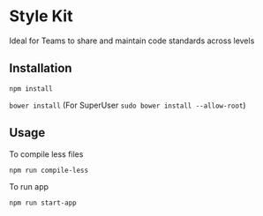# Style Kit
Ideal for Teams to share and maintain code standards across levels

## Installation

`npm install`

`bower install` (For SuperUser `sudo bower install --allow-root`)

## Usage

To compile less files

`npm run compile-less`

To run app

`npm run start-app`
